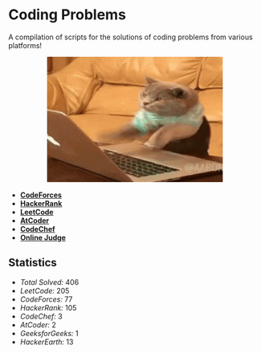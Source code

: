# Coding Problems
A compilation of scripts for the solutions of coding problems from various platforms!


<p align="center">
  <img width="350" height="250" src=/assets/giphy.gif>
</p>


- **[CodeForces](https://github.com/abxhr/Coding-Problems/tree/main/CodeForces)**
- **[HackerRank](https://github.com/abxhr/Coding-Problems/tree/main/HackerRank)**
- **[LeetCode](https://github.com/abxhr/Coding-Problems/tree/main/LeetCode)**
- **[AtCoder](https://github.com/abxhr/Coding-Problems/tree/main/AtCoder)**
- **[CodeChef](https://github.com/abxhr/Coding-Problems/tree/main/CodeChef)**
- **[Online Judge](https://github.com/abxhr/Coding-Problems/tree/main/Online%20Judge)**

## Statistics

- _Total Solved:_ 406
- _LeetCode:_ 205
- _CodeForces:_ 77
- _HackerRank:_ 105
- _CodeChef:_ 3
- _AtCoder:_ 2
- _GeeksforGeeks:_ 1
- _HackerEarth:_ 13
